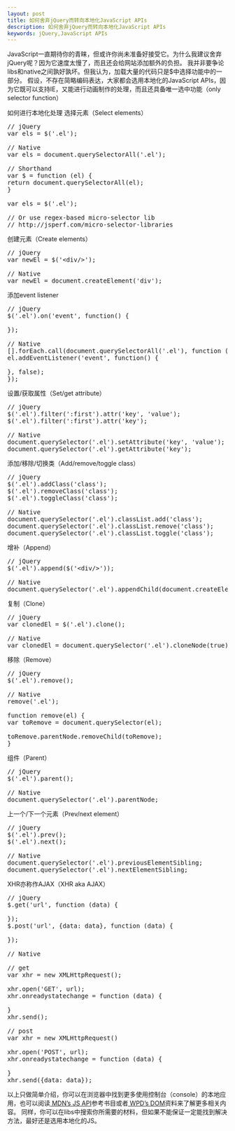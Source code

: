 ```yaml
---
layout: post
title: 如何舍弃jQuery而转向本地化JavaScript APIs
description: 如何舍弃jQuery而转向本地化JavaScript APIs
keywords: jQuery,JavaScript APIs
---
```


JavaScript一直期待你的青睐，但或许你尚未准备好接受它。为什么我建议舍弃jQuery呢？因为它速度太慢了，而且还会给网站添加额外的负担。
我并非要争论libs和native之间孰好孰坏。但我认为，加载大量的代码只是$中选择功能中的一部分。
假设，不存在简略编码表达，大家都会选用本地化的JavaScript APIs，因为它既可以支持IE，又能进行动画制作的处理，而且还具备唯一选中功能（only selector function）

如何进行本地化处理
选择元素（Select elements）
<pre>
// jQuery
var els = $('.el');

// Native
var els = document.querySelectorAll('.el');

// Shorthand
var $ = function (el) {
return document.querySelectorAll(el);
}

var els = $('.el');

// Or use regex-based micro-selector lib
// http://jsperf.com/micro-selector-libraries
</pre>
创建元素（Create elements）
<pre>
// jQuery
var newEl = $('&lt;div/&gt;');

// Native
var newEl = document.createElement('div');
</pre>

添加event listener
<pre>
// jQuery
$('.el').on('event', function() {

});

// Native
[].forEach.call(document.querySelectorAll('.el'), function (el) {
el.addEventListener('event', function() {

}, false);
});
</pre>

设置/获取属性（Set/get attribute）
<pre>
// jQuery
$('.el').filter(':first').attr('key', 'value');
$('.el').filter(':first').attr('key');

// Native
document.querySelector('.el').setAttribute('key', 'value');
document.querySelector('.el').getAttribute('key');
</pre>
添加/移除/切换类（Add/remove/toggle class）
<pre>
// jQuery
$('.el').addClass('class');
$('.el').removeClass('class');
$('.el').toggleClass('class');

// Native
document.querySelector('.el').classList.add('class');
document.querySelector('.el').classList.remove('class');
document.querySelector('.el').classList.toggle('class');
</pre>
增补（Append）
<pre>
// jQuery
$('.el').append($('&lt;div/&gt;'));

// Native
document.querySelector('.el').appendChild(document.createElement('div'));
</pre>
复制（Clone）
<pre>
// jQuery
var clonedEl = $('.el').clone();

// Native
var clonedEl = document.querySelector('.el').cloneNode(true);
</pre>
移除（Remove）

<pre>
// jQuery
$('.el').remove();

// Native
remove('.el');

function remove(el) {
var toRemove = document.querySelector(el);

toRemove.parentNode.removeChild(toRemove);
}
</pre>
组件（Parent）
<pre>
// jQuery
$('.el').parent();

// Native
document.querySelector('.el').parentNode;
</pre>
上一个/下一个元素（Prev/next element）
<pre>
// jQuery
$('.el').prev();
$('.el').next();

// Native
document.querySelector('.el').previousElementSibling;
document.querySelector('.el').nextElementSibling;
</pre>
XHR亦称作AJAX（XHR aka AJAX）
<pre>
// jQuery
$.get('url', function (data) {

});
$.post('url', {data: data}, function (data) {

});

// Native

// get
var xhr = new XMLHttpRequest();

xhr.open('GET', url);
xhr.onreadystatechange = function (data) {

}
xhr.send();

// post
var xhr = new XMLHttpRequest()

xhr.open('POST', url);
xhr.onreadystatechange = function (data) {

}
xhr.send({data: data});
</pre>
以上只做简单介绍，你可以在浏览器中找到更多使用控制台（console）的本地应用，也可以阅读<a href="https://developer.mozilla.org/ru/docs/Web/API" target="_blank"> MDN’s JS API</a>参考书目或者<a href="http://docs.webplatform.org/wiki/dom" target="_blank"> WPD’s DOM</a>资料来了解更多相关内容。
同样，你可以在libs中搜索你所需要的材料，但如果不能保证一定能找到解决方法，最好还是选用本地化的JS。
